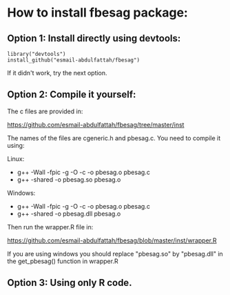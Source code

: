 # How to install fbesag package:

## Option 1: Install directly using devtools:

    library("devtools")
    install_github("esmail-abdulfattah/fbesag")

If it didn't work, try the next option.

## Option 2: Compile it yourself:

The c files are provided in:

https://github.com/esmail-abdulfattah/fbesag/tree/master/inst

The names of the files are cgeneric.h and pbesag.c. You need to compile it using:

Linux:

- g++ -Wall -fpic -g -O -c -o pbesag.o pbesag.c
- g++ -shared -o pbesag.so pbesag.o

Windows:

- g++ -Wall -fpic -g -O -c -o pbesag.o pbesag.c
- g++ -shared -o pbesag.dll pbesag.o

Then run the wrapper.R file in:

https://github.com/esmail-abdulfattah/fbesag/blob/master/inst/wrapper.R

If you are using windows you should replace "pbesag.so" by "pbesag.dll" in the get_pbesag() function in wrapper.R 

## Option 3: Using only R code.



